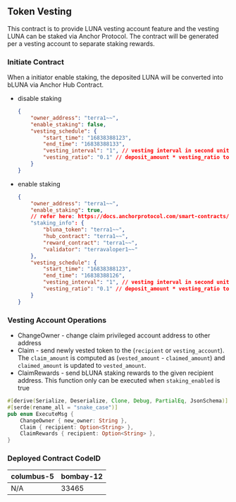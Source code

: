 ## Token Vesting

This contract is to provide LUNA vesting account feature and the vesting LUNA can be staked via Anchor Protocol.
The contract will be generated per a vesting account to separate staking rewards.

### Initiate Contract

When a initiator enable staking, the deposited LUNA will be converted into bLUNA via Anchor Hub Contract.

* disable staking
  ```json
  {
      "owner_address": "terra1~~",
      "enable_staking": false,
      "vesting_schedule": {
          "start_time": "16838388123",
          "end_time": "16838388133",
          "vesting_interval": "1", // vesting interval in second unit
          "vesting_ratio": "0.1" // deposit_amount * vesting_ratio tokens will be distributed per a interval. Given 0.1, then this schedule requires 10 times distribution
      }
  }
  ```
* enable staking
  ```json
  {
      "owner_address": "terra1~~",
      "enable_staking": true,
      // refer here: https://docs.anchorprotocol.com/smart-contracts/deployed-contracts#bluna-smart-contracts
      "staking_info": { 
          "bluna_token": "terra1~~",
          "hub_contract": "terra1~~",
          "reward_contract": "terra1~~",
          "validator": "terravaloper1~~"
      },
      "vesting_schedule": {
          "start_time": "16838388123",
          "end_time": "16838388126",
          "vesting_interval": "1", // vesting interval in second unit
          "vesting_ratio": "0.1" // deposit_amount * vesting_ratio tokens will be distributed per a interval, so 0.1 given then this schedule requires 10 intervals
      }
  }
  ```

### Vesting Account Operations

* ChangeOwner - change claim privileged account address to other address
* Claim - send newly vested token to the (`recipient` or `vesting_account`). The `claim_amount` is computed as (`vested_amount` - `claimed_amount`) and `claimed_amount` is updated to `vested_amount`.
* ClaimRewards - send bLUNA staking rewards to the given recipient address. This function only can be executed when `staking_enabled` is true

```rust
#[derive(Serialize, Deserialize, Clone, Debug, PartialEq, JsonSchema)]
#[serde(rename_all = "snake_case")]
pub enum ExecuteMsg {
    ChangeOwner { new_owner: String },
    Claim { recipient: Option<String> },
    ClaimRewards { recipient: Option<String> },
}
```

### Deployed Contract CodeID

| columbus-5 | bombay-12 |
| ---------- | --------- |
| N/A        | 33465     |
